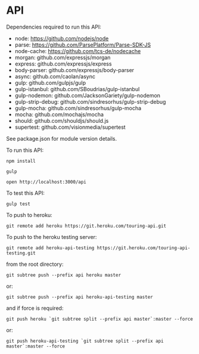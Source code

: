 # API
Dependencies required to run this API:

* node: https://github.com/nodejs/node
* parse: https://github.com/ParsePlatform/Parse-SDK-JS
* node-cache: https://github.com/tcs-de/nodecache
* morgan: github.com/expressjs/morgan
* express: github.com/expressjs/express
* body-parser: github.com/expressjs/body-parser
* async: github.com/caolan/async
* gulp: github.com/gulpjs/gulp
* gulp-istanbul: github.com/SBoudrias/gulp-istanbul
* gulp-nodemon: github.com/JacksonGariety/gulp-nodemon
* gulp-strip-debug: github.com/sindresorhus/gulp-strip-debug
* gulp-mocha: github.com/sindresorhus/gulp-mocha
* mocha: github.com/mochajs/mocha
* should: github.com/shouldjs/should.js
* supertest: github.com/visionmedia/supertest

See package.json for module version details.


To run this API:

```npm install```

```gulp```

```open http://localhost:3000/api```

To test this API:

```gulp test```

To push to heroku:

```git remote add heroku https://git.heroku.com/touring-api.git```

To push to the heroku testing server:

```git remote add heroku-api-testing https://git.heroku.com/touring-api-testing.git```

from the root directory:

```git subtree push --prefix api heroku master```

or:

```git subtree push --prefix api heroku-api-testing master```

and if force is required:

```git push heroku `git subtree split --prefix api master`:master --force```

or:

```git push heroku-api-testing `git subtree split --prefix api master`:master --force```

